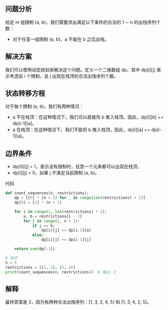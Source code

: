 ## 问题分析
给定 m 组限制 (a, b)，我们需要求出满足以下条件的合法的 1 ∼ n 的出栈序列个数：
- 对于任意一组限制 (a, b)，a 不能在 b 之后出栈。

## 解决方案
我们可以使用动态规划来解决这个问题。定义一个二维数组 dp，其中 dp[i][j] 表示考虑前 i 个限制，且 j 出现在栈顶的合法出栈序列个数。

## 状态转移方程
对于每个限制 (a, b)，我们有两种情况：
- a 不在栈顶：在这种情况下，我们可以直接将 b 推入栈顶。因此，dp[i][b] += dp[i-1][a]。
- a 在栈顶：在这种情况下，我们不能将 b 推入栈顶。因此，dp[i][a] += dp[i-1][a]。

## 边界条件
- dp[0][j] = 1，表示没有限制时，任意一个元素都可以出现在栈顶。
- dp[i][j] = 0，如果 j 不满足当前限制 (a, b)。

代码
```python
def count_sequences(n, restrictions):
    dp = [[0] * (n + 1) for _ in range(len(restrictions) + 1)]
    dp[0] = [1] * (n + 1)

    for i in range(1, len(restrictions) + 1):
        a, b = restrictions[i - 1]
        for j in range(1, n + 1):
            if j == b:
                dp[i][j] += dp[i-1][a]
            else:
                dp[i][j] += dp[i-1][j]

    return sum(dp[-1])

# 测试
n = 5
restrictions = [(1, 2), (3, 4)]
print(count_sequences(n, restrictions))  # 输出：2
```

## 解释
最终答案是 2，因为有两种合法出栈序列：[1, 3, 2, 4, 5] 和 [1, 3, 4, 2, 5]。
